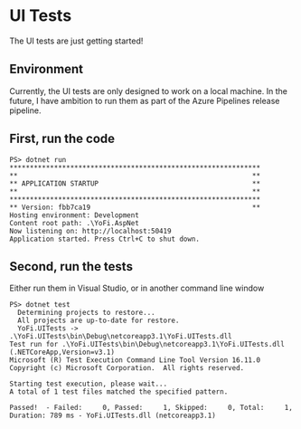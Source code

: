 # UI Tests

The UI tests are just getting started!

## Environment

Currently, the UI tests are only designed to work on a local machine. In the future, I have
ambition to run them as part of the Azure Pipelines release pipeline.

## First, run the code

```
PS> dotnet run
**************************************************************
**                                                          **
** APPLICATION STARTUP                                      **
**                                                          **
**************************************************************
** Version: fbb7ca19                                        **
Hosting environment: Development
Content root path: .\YoFi.AspNet
Now listening on: http://localhost:50419
Application started. Press Ctrl+C to shut down.
```

## Second, run the tests

Either run them in Visual Studio, or in another command line window

```
PS> dotnet test
  Determining projects to restore...
  All projects are up-to-date for restore.
  YoFi.UITests -> .\YoFi.UITests\bin\Debug\netcoreapp3.1\YoFi.UITests.dll
Test run for .\YoFi.UITests\bin\Debug\netcoreapp3.1\YoFi.UITests.dll (.NETCoreApp,Version=v3.1)
Microsoft (R) Test Execution Command Line Tool Version 16.11.0
Copyright (c) Microsoft Corporation.  All rights reserved.

Starting test execution, please wait...
A total of 1 test files matched the specified pattern.

Passed!  - Failed:     0, Passed:     1, Skipped:     0, Total:     1, Duration: 789 ms - YoFi.UITests.dll (netcoreapp3.1)
```